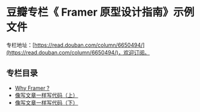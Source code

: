 # 豆瓣专栏《 Framer 原型设计指南》示例文件

专栏地址：[https://read.douban.com/column/6650494/](https://read.douban.com/column/6650494/)，欢迎订阅。

## 专栏目录

* [Why Framer ?](https://read.douban.com/reader/column/6650494/chapter/34040369/)
* [像写文章一样写代码（上）](https://read.douban.com/reader/column/6650494/chapter/33989520/)
* [像写文章一样写代码（下）](https://read.douban.com/reader/column/6650494/chapter/34580445/)